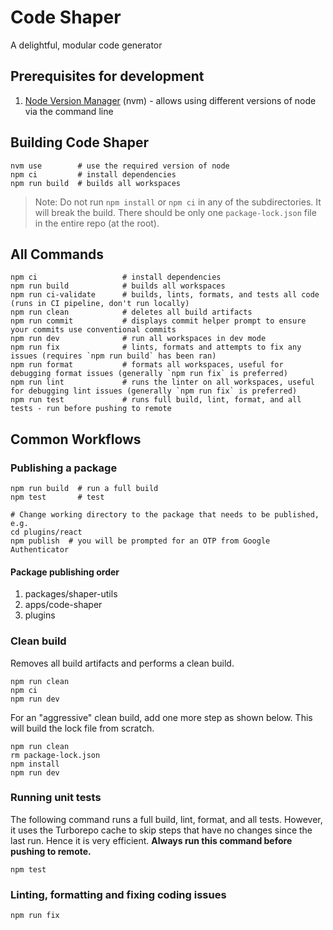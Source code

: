 # Code Shaper

A delightful, modular code generator

## Prerequisites for development

1. [Node Version Manager](https://github.com/nvm-sh/nvm) (nvm) - allows using
   different versions of node via the command line

## Building Code Shaper

```shell
nvm use        # use the required version of node
npm ci         # install dependencies
npm run build  # builds all workspaces
```

> Note: Do not run `npm install` or `npm ci` in any of the subdirectories. It
> will break the build. There should be only one `package-lock.json` file in the
> entire repo (at the root).

## All Commands

```
npm ci                   # install dependencies
npm run build            # builds all workspaces
npm run ci-validate      # builds, lints, formats, and tests all code (runs in CI pipeline, don't run locally)
npm run clean            # deletes all build artifacts
npm run commit           # displays commit helper prompt to ensure your commits use conventional commits
npm run dev              # run all workspaces in dev mode
npm run fix              # lints, formats and attempts to fix any issues (requires `npm run build` has been ran)
npm run format           # formats all workspaces, useful for debugging format issues (generally `npm run fix` is preferred)
npm run lint             # runs the linter on all workspaces, useful for debugging lint issues (generally `npm run fix` is preferred)
npm run test             # runs full build, lint, format, and all tests - run before pushing to remote
```

## Common Workflows

### Publishing a package

```shell
npm run build  # run a full build
npm test       # test

# Change working directory to the package that needs to be published, e.g.
cd plugins/react
npm publish  # you will be prompted for an OTP from Google Authenticator
```

#### Package publishing order

1. packages/shaper-utils
2. apps/code-shaper
3. plugins

### Clean build

Removes all build artifacts and performs a clean build.

```shell
npm run clean
npm ci
npm run dev
```

For an "aggressive" clean build, add one more step as shown below. This will
build the lock file from scratch.

```shell
npm run clean
rm package-lock.json
npm install
npm run dev
```

### Running unit tests

The following command runs a full build, lint, format, and all tests. However,
it uses the Turborepo cache to skip steps that have no changes since the last
run. Hence it is very efficient. **Always run this command before pushing to
remote.**

```shell
npm test
```

### Linting, formatting and fixing coding issues

```shell
npm run fix
```
